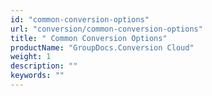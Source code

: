 ```yaml
---
id: "common-conversion-options"
url: "conversion/common-conversion-options"
title: " Common Conversion Options"
productName: "GroupDocs.Conversion Cloud"
weight: 1
description: ""
keywords: ""
---
```


